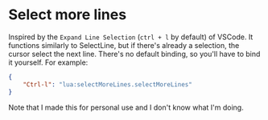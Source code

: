 # Select more lines

Inspired by the `Expand Line Selection` (`ctrl + l` by default) of VSCode. It functions similarly to SelectLine, but if there's already a selection, the cursor select the next line. There's no default binding, so you'll have to bind it yourself. For example:

```json
{
    "Ctrl-l": "lua:selectMoreLines.selectMoreLines"
}
```

Note that I made this for personal use and I don't know what I'm doing.
